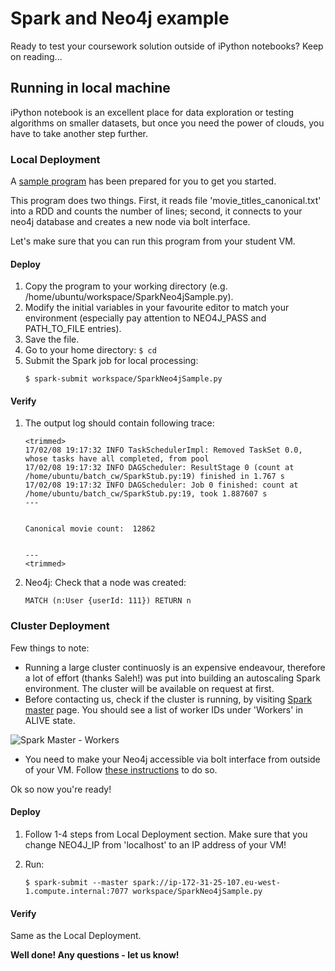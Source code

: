 # Spark and Neo4j example

Ready to test your coursework solution outside of iPython notebooks? Keep on reading...

## Running in local machine

iPython notebook is an excellent place for data exploration or testing algorithms on smaller datasets, but once you need the power of clouds, you have to take another step further.

### Local Deployment

A [sample program](https://raw.githubusercontent.com/tomncooper/CSC8101-Documentation/master/spark/python-stub/SparkNeo4jSample.py) has been prepared for you to get you started.

This program does two things. First, it reads file 'movie_titles_canonical.txt' into a RDD and counts the number of lines; second, it connects to your neo4j database and creates a new node via bolt interface.

Let's make sure that you can run this program from your student VM. 

#### Deploy

1. Copy the program to your working directory (e.g. /home/ubuntu/workspace/SparkNeo4jSample.py).
2. Modify the initial variables in your favourite editor to match your environment (especially pay attention to NEO4J_PASS and PATH_TO_FILE entries).
3. Save the file.
4. Go to your home directory: `$ cd`
5. Submit the Spark job for local processing:
    ```shell
    $ spark-submit workspace/SparkNeo4jSample.py
    ```
#### Verify

1. The output log should contain following trace:
    ```log
    <trimmed>
    17/02/08 19:17:32 INFO TaskSchedulerImpl: Removed TaskSet 0.0, whose tasks have all completed, from pool
    17/02/08 19:17:32 INFO DAGScheduler: ResultStage 0 (count at /home/ubuntu/batch_cw/SparkStub.py:19) finished in 1.767 s
    17/02/08 19:17:32 INFO DAGScheduler: Job 0 finished: count at /home/ubuntu/batch_cw/SparkStub.py:19, took 1.887607 s
    ---
    
    
    Canonical movie count:  12862
    
    
    ---
    <trimmed>
    ```
2. Neo4j: Check that a node was created:

    ```
    MATCH (n:User {userId: 111}) RETURN n
    ```

### Cluster Deployment

Few things to note:

* Running a large cluster continuosly is an expensive endeavour, therefore a lot of effort (thanks Saleh!) was put into building an autoscaling Spark environment. The cluster will be available on request at first.
* Before contacting us, check if the cluster is running, by visiting [Spark master](http://52.213.206.26:8080) page. You should see a list of worker IDs under 'Workers' in ALIVE state.

![Spark Master - Workers](images/SparkMaster_workers.png)

* You need to make your Neo4j accessible via bolt interface from outside of your VM. Follow [these instructions](https://github.com/tomncooper/CSC8101-Documentation/blob/master/spark/python-stub/Neo4j-open-bolt-interface.md) to do so.

Ok so now you're ready!

#### Deploy

1. Follow 1-4 steps from Local Deployment section. Make sure that you change NEO4J_IP from 'localhost' to an IP address of your VM!
2. Run:

   ```shell
   $ spark-submit --master spark://ip-172-31-25-107.eu-west-1.compute.internal:7077 workspace/SparkNeo4jSample.py
   ```
   
#### Verify

Same as the Local Deployment.

**Well done! Any questions - let us know!**
